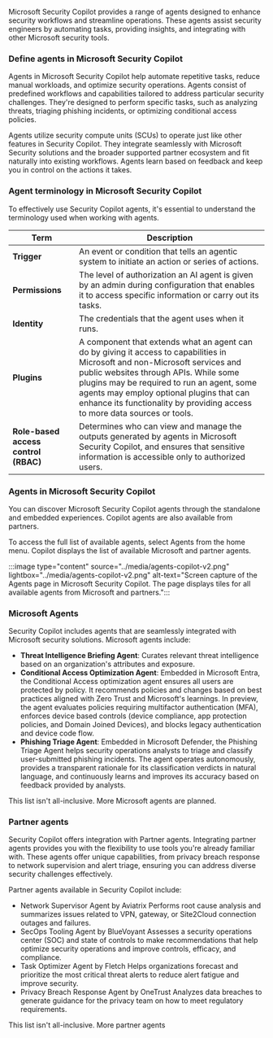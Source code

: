 Microsoft Security Copilot provides a range of agents designed to enhance security workflows and streamline operations. These agents assist security engineers by automating tasks, providing insights, and integrating with other Microsoft security tools.

### Define agents in Microsoft Security Copilot

Agents in Microsoft Security Copilot help automate repetitive tasks, reduce manual workloads, and optimize security operations. Agents consist of predefined workflows and capabilities tailored to address particular security challenges. They're designed to perform specific tasks, such as analyzing threats, triaging phishing incidents, or optimizing conditional access policies.

Agents utilize security compute units (SCUs) to operate just like other features in Security Copilot. They integrate seamlessly with Microsoft Security solutions and the broader supported partner ecosystem and fit naturally into existing workflows. Agents learn based on feedback and keep you in control on the actions it takes.

### Agent terminology in Microsoft Security Copilot

To effectively use Security Copilot agents, it's essential to understand the terminology used when working with agents.

| Term         | Description |
|--------------|-------------|
| **Trigger**  | An event or condition that tells an agentic system to initiate an action or series of actions. |
| **Permissions** | The level of authorization an AI agent is given by an admin during configuration that enables it to access specific information or carry out its tasks. |
| **Identity** | The credentials that the agent uses when it runs. |
| **Plugins**  | A component that extends what an agent can do by giving it access to capabilities in Microsoft and non-Microsoft services and public websites through APIs. While some plugins may be required to run an agent, some agents may employ optional plugins that can enhance its functionality by providing access to more data sources or tools.|
| **Role-based access control (RBAC)** | Determines who can view and manage the outputs generated by agents in Microsoft Security Copilot, and ensures that sensitive information is accessible only to authorized users. |

### Agents in Microsoft Security Copilot

 You can discover Microsoft Security Copilot agents through the standalone and embedded experiences. Copilot agents are also available from partners.

To access the full list of available agents, select Agents from the home menu. Copilot displays the list of available Microsoft and partner agents.

:::image type="content" source="../media/agents-copilot-v2.png" lightbox="../media/agents-copilot-v2.png"  alt-text="Screen capture of the Agents page in Microsoft Security Copilot. The page displays tiles for all available agents from Microsoft and partners.":::

### Microsoft Agents

Security Copilot includes agents that are seamlessly integrated with Microsoft security solutions. Microsoft agents include:

- **Threat Intelligence Briefing Agent**: Curates relevant threat intelligence based on an organization's attributes and exposure.
- **Conditional Access Optimization Agent**: Embedded in Microsoft Entra, the  Conditional Access optimization agent ensures all users are protected by policy. It recommends policies and changes based on best practices aligned with Zero Trust and Microsoft's learnings. In preview, the agent evaluates policies requiring multifactor authentication (MFA), enforces device based controls (device compliance, app protection policies, and Domain Joined Devices), and blocks legacy authentication and device code flow.
- **Phishing Triage Agent**: Embedded in Microsoft Defender, the Phishing Triage Agent helps security operations analysts to triage and classify user-submitted phishing incidents. The agent operates autonomously, provides a transparent rationale for its classification verdicts in natural language, and continuously learns and improves its accuracy based on feedback provided by analysts.

This list isn't all-inclusive. More Microsoft agents are planned.

### Partner agents

Security Copilot offers integration with Partner agents. Integrating partner agents provides you with the flexibility to use tools you're already familiar with. These agents offer unique capabilities, from privacy breach response to network supervision and alert triage, ensuring you can address diverse security challenges effectively.

Partner agents available in Security Copilot include:

- Network Supervisor Agent by Aviatrix
Performs root cause analysis and summarizes issues related to VPN, gateway, or Site2Cloud connection outages and failures.
- SecOps Tooling Agent by BlueVoyant
Assesses a security operations center (SOC) and state of controls to make recommendations that help optimize security operations and improve controls, efficacy, and compliance.
- Task Optimizer Agent by Fletch
Helps organizations forecast and prioritize the most critical threat alerts to reduce alert fatigue and improve security.
- Privacy Breach Response Agent by OneTrust
Analyzes data breaches to generate guidance for the privacy team on how to meet regulatory requirements.

This list isn't all-inclusive. More partner agents
